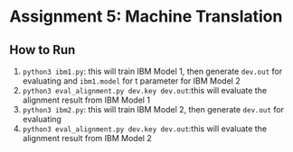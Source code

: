 # Assignment 5: Machine Translation

## How to Run

1. `python3 ibm1.py`: this will train IBM Model 1, then generate `dev.out` for evaluating and `ibm1.model` for t parameter for IBM Model 2
2. `python3 eval_alignment.py dev.key dev.out`:this will evaluate the alignment result from IBM Model 1
3. `python3 ibm2.py`: this will train IBM Model 2, then generate `dev.out` for evaluating 
4. `python3 eval_alignment.py dev.key dev.out`:this will evaluate the alignment result from IBM Model 2

